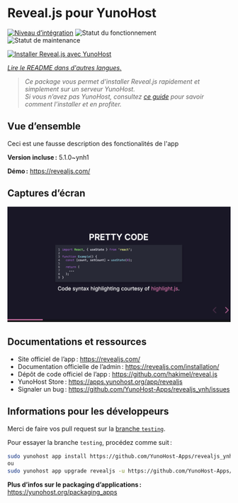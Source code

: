 <!--
Nota bene : ce README est automatiquement généré par <https://github.com/YunoHost/apps/tree/master/tools/readme_generator>
Il NE doit PAS être modifié à la main.
-->

# Reveal.js pour YunoHost

[![Niveau d’intégration](https://apps.yunohost.org/badge/integration/revealjs)](https://ci-apps.yunohost.org/ci/apps/revealjs/)
![Statut du fonctionnement](https://apps.yunohost.org/badge/state/revealjs)
![Statut de maintenance](https://apps.yunohost.org/badge/maintained/revealjs)

[![Installer Reveal.js avec YunoHost](https://install-app.yunohost.org/install-with-yunohost.svg)](https://install-app.yunohost.org/?app=revealjs)

*[Lire le README dans d'autres langues.](./ALL_README.md)*

> *Ce package vous permet d’installer Reveal.js rapidement et simplement sur un serveur YunoHost.*  
> *Si vous n’avez pas YunoHost, consultez [ce guide](https://yunohost.org/install) pour savoir comment l’installer et en profiter.*

## Vue d’ensemble

Ceci est une fausse description des fonctionalités de l'app


**Version incluse :** 5.1.0~ynh1

**Démo :** <https://revealjs.com/>

## Captures d’écran

![Capture d’écran de Reveal.js](./doc/screenshots/screenshot.png)

## Documentations et ressources

- Site officiel de l’app : <https://revealjs.com/>
- Documentation officielle de l’admin : <https://revealjs.com/installation/>
- Dépôt de code officiel de l’app : <https://github.com/hakimel/reveal.js>
- YunoHost Store : <https://apps.yunohost.org/app/revealjs>
- Signaler un bug : <https://github.com/YunoHost-Apps/revealjs_ynh/issues>

## Informations pour les développeurs

Merci de faire vos pull request sur la [branche `testing`](https://github.com/YunoHost-Apps/revealjs_ynh/tree/testing).

Pour essayer la branche `testing`, procédez comme suit :

```bash
sudo yunohost app install https://github.com/YunoHost-Apps/revealjs_ynh/tree/testing --debug
ou
sudo yunohost app upgrade revealjs -u https://github.com/YunoHost-Apps/revealjs_ynh/tree/testing --debug
```

**Plus d’infos sur le packaging d’applications :** <https://yunohost.org/packaging_apps>
